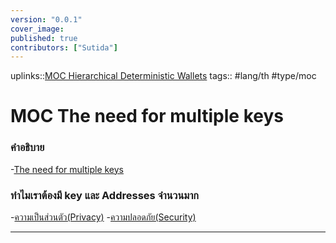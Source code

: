 ```yaml
---
version: "0.0.1"
cover_image:
published: true
contributors: ["Sutida"]
---
```

uplinks::[MOC Hierarchical Deterministic Wallets](./MOC%20Hierarchical%20Deterministic%20Wallets.md)
tags:: #lang/th #type/moc

# MOC The need for multiple  keys 
### คำอธิบาย
-[The need for multiple  keys](./The%20need%20for%20multiple%20keys.md)

### ทำไมเราต้องมี key และ Addresses จำนวนมาก
-[ความเป็นส่วนตัว(Privacy)](./ความเป็นส่วนตัว(Privacy).md)
-[ความปลอดภัย(Security)](./ความปลอดภัย(Security).md)

---
